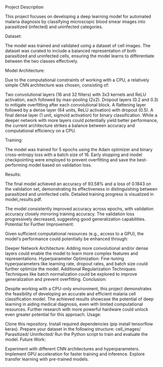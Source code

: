 Project Description

This project focuses on developing a deep learning model for automated malaria diagnosis by classifying microscopic blood smear images into parasitized (infected) and uninfected categories.

Dataset:

The model was trained and validated using a dataset of cell images. The dataset was curated to include a balanced representation of both parasitized and uninfected cells, ensuring the model learns to differentiate between the two classes effectively.

Model Architecture:

Due to the computational constraints of working with a CPU, a relatively simple CNN architecture was chosen, consisting of:

Two convolutional layers (16 and 32 filters) with 3x3 kernels and ReLU activation, each followed by max-pooling (2x2).
Dropout layers (0.2 and 0.3) to mitigate overfitting after each convolutional block.
A flattening layer followed by a dense layer (64 units, ReLU activation) with dropout (0.5).
A final dense layer (1 unit, sigmoid activation) for binary classification.
While a deeper network with more layers could potentially yield better performance, the current architecture strikes a balance between accuracy and computational efficiency on a CPU.

Training:

The model was trained for 5 epochs using the Adam optimizer and binary cross-entropy loss with a batch size of 16. Early stopping and model checkpointing were employed to prevent overfitting and save the best-performing model based on validation loss.

Results:

The final model achieved an accuracy of 93.58% and a loss of 0.1843 on the validation set, demonstrating its effectiveness in distinguishing between parasitized and uninfected cells. Detailed training progress is visualized in model_results.pdf.

The model consistently improved accuracy across epochs, with validation accuracy closely mirroring training accuracy.
The validation loss progressively decreased, suggesting good generalization capabilities.
Potential for Further Improvement:

Given sufficient computational resources (e.g., access to a GPU), the model's performance could potentially be enhanced through:

Deeper Network Architecture: Adding more convolutional and/or dense layers could enable the model to learn more complex features and representations.
Hyperparameter Optimization: Fine-tuning hyperparameters like learning rate, dropout rates, and batch size could further optimize the model.
Additional Regularization Techniques: Techniques like batch normalization could be explored to improve generalization and prevent overfitting.
Conclusion:

Despite working with a CPU-only environment, this project demonstrates the feasibility of developing an accurate and efficient malaria cell classification model. The achieved results showcase the potential of deep learning in aiding medical diagnosis, even with limited computational resources. Further research with more powerful hardware could unlock even greater potential for this approach.
Usage:

Clone this repository.
Install required dependencies (pip install tensorflow keras).
Prepare your dataset in the following structure:
cell_images/
    Parasitized/
    Uninfected/
Run the Python script to train and evaluate the model.
Future Work:

Experiment with different CNN architectures and hyperparameters.
Implement GPU acceleration for faster training and inference.
Explore transfer learning with pre-trained models.
